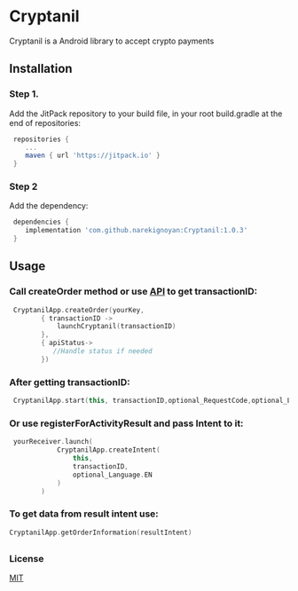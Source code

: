 #  Cryptanil

Cryptanil is a Android library to accept crypto payments

## Installation

### Step 1.
Add the JitPack repository to your build file, in your root build.gradle at the end of repositories:

```gradle
 repositories {
    ...
    maven { url 'https://jitpack.io' } 
 }     
```

### Step 2
Add the dependency:

```gradle
 dependencies { 
    implementation 'com.github.narekignoyan:Cryptanil:1.0.3' 
 }
```
##

## Usage

### Call createOrder method or use [API](https://documenter.getpostman.com/view/6681805/2s8YzXwgGb#261c5b7a-f5d7-4288-848e-69766e1491cb) to get transactionID:
 
```kotlin
 CryptanilApp.createOrder(yourKey, 
        { transactionID ->
            launchCryptanil(transactionID)
        },
        { apiStatus->
           //Handle status if needed
        })
```

### After getting transactionID:
```kotlin
 CryptanilApp.start(this, transactionID,optional_RequestCode,optional_Language.EN)
```

### Or use registerForActivityResult and pass Intent to it:
```kotlin
 yourReceiver.launch(
            CryptanilApp.createIntent(
                this,
                transactionID,
                optional_Language.EN
            )
        )
```

### To get data from result intent use:
```kotlin
CryptanilApp.getOrderInformation(resultIntent)
```
##
### License

[MIT](https://choosealicense.com/licenses/mit/)
